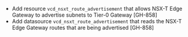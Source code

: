 * Add resource `vcd_nsxt_route_advertisement` that allows NSX-T Edge Gateway to advertise subnets to Tier-0 Gateway [GH-858]
* Add datasource `vcd_nsxt_route_advertisement` that reads the NSX-T Edge Gateway routes that are being advertised [GH-858]
